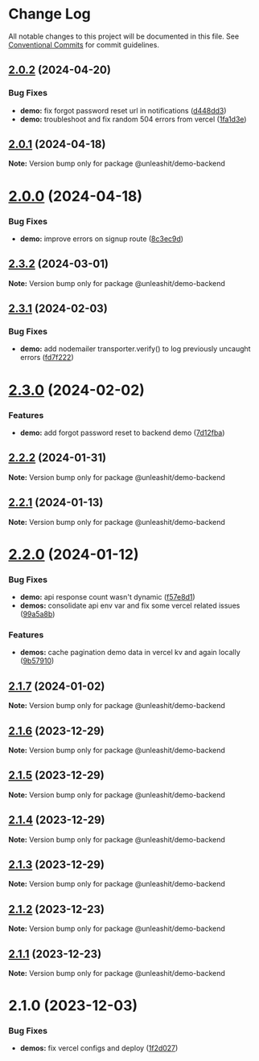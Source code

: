 # Change Log

All notable changes to this project will be documented in this file.
See [Conventional Commits](https://conventionalcommits.org) for commit guidelines.

## [2.0.2](https://github.com/unleashit/npm-library/compare/@unleashit/demo-backend@2.0.1...@unleashit/demo-backend@2.0.2) (2024-04-20)

### Bug Fixes

* **demo:** fix forgot password reset url in notifications ([d448dd3](https://github.com/unleashit/npm-library/commit/d448dd302cc2efb208489797ad4da2211d1150c7))
* **demo:** troubleshoot and fix random 504 errors from vercel ([1fa1d3e](https://github.com/unleashit/npm-library/commit/1fa1d3e25f574d72bf87ba0bb4eacaf3b12c33aa))

## [2.0.1](https://github.com/unleashit/npm-library/compare/@unleashit/demo-backend@2.0.0...@unleashit/demo-backend@2.0.1) (2024-04-18)

**Note:** Version bump only for package @unleashit/demo-backend

# [2.0.0](https://github.com/unleashit/npm-library/compare/@unleashit/demo-backend@2.3.2...@unleashit/demo-backend@2.0.0) (2024-04-18)

### Bug Fixes

* **demo:** improve errors on signup route ([8c3ec9d](https://github.com/unleashit/npm-library/commit/8c3ec9d6df2c88fece3e1659fa857ce9219656ce))

## [2.3.2](https://github.com/unleashit/npm-library/compare/@unleashit/demo-backend@2.3.1...@unleashit/demo-backend@2.3.2) (2024-03-01)

**Note:** Version bump only for package @unleashit/demo-backend

## [2.3.1](https://github.com/unleashit/npm-library/compare/@unleashit/demo-backend@2.3.0...@unleashit/demo-backend@2.3.1) (2024-02-03)

### Bug Fixes

* **demo:** add nodemailer transporter.verify() to log previously uncaught errors ([fd7f222](https://github.com/unleashit/npm-library/commit/fd7f2223cdd6329439505c9ba8874e1813bd6469))

# [2.3.0](https://github.com/unleashit/npm-library/compare/@unleashit/demo-backend@2.2.2...@unleashit/demo-backend@2.3.0) (2024-02-02)

### Features

* **demo:** add forgot password reset to backend demo ([7d12fba](https://github.com/unleashit/npm-library/commit/7d12fba1b8a848e8c9570a1f2a5015615992ceaf))

## [2.2.2](https://github.com/unleashit/npm-library/compare/@unleashit/demo-backend@2.2.0...@unleashit/demo-backend@2.2.2) (2024-01-31)

**Note:** Version bump only for package @unleashit/demo-backend

## [2.2.1](https://github.com/unleashit/npm-library/compare/@unleashit/demo-backend@2.2.0...@unleashit/demo-backend@2.2.1) (2024-01-13)

**Note:** Version bump only for package @unleashit/demo-backend

# [2.2.0](https://github.com/unleashit/npm-library/compare/@unleashit/demo-backend@2.1.7...@unleashit/demo-backend@2.2.0) (2024-01-12)

### Bug Fixes

* **demo:** api response count wasn't dynamic ([f57e8d1](https://github.com/unleashit/npm-library/commit/f57e8d1cf17c13a499d00373c15538cb8df4f96b))
* **demos:** consolidate api env var and fix some vercel related issues ([99a5a8b](https://github.com/unleashit/npm-library/commit/99a5a8b373e484f715fc0178b289db12d22dbc44))

### Features

* **demos:** cache pagination demo data in vercel kv and again locally ([9b57910](https://github.com/unleashit/npm-library/commit/9b579101337b1c543c3553b9f800102572af0989))

## [2.1.7](https://github.com/unleashit/npm-library/compare/@unleashit/demo-backend@2.1.6...@unleashit/demo-backend@2.1.7) (2024-01-02)

**Note:** Version bump only for package @unleashit/demo-backend

## [2.1.6](https://github.com/unleashit/npm-library/compare/@unleashit/demo-backend@2.1.5...@unleashit/demo-backend@2.1.6) (2023-12-29)

**Note:** Version bump only for package @unleashit/demo-backend

## [2.1.5](https://github.com/unleashit/npm-library/compare/@unleashit/demo-backend@2.1.4...@unleashit/demo-backend@2.1.5) (2023-12-29)

**Note:** Version bump only for package @unleashit/demo-backend

## [2.1.4](https://github.com/unleashit/npm-library/compare/@unleashit/demo-backend@2.1.2...@unleashit/demo-backend@2.1.4) (2023-12-29)

**Note:** Version bump only for package @unleashit/demo-backend

## [2.1.3](https://github.com/unleashit/npm-library/compare/@unleashit/demo-backend@2.1.2...@unleashit/demo-backend@2.1.3) (2023-12-29)

**Note:** Version bump only for package @unleashit/demo-backend

## [2.1.2](https://github.com/unleashit/npm-library/compare/@unleashit/demo-backend@2.1.1...@unleashit/demo-backend@2.1.2) (2023-12-23)

**Note:** Version bump only for package @unleashit/demo-backend

## [2.1.1](https://github.com/unleashit/npm-library/compare/@unleashit/demo-backend@2.1.0...@unleashit/demo-backend@2.1.1) (2023-12-23)

**Note:** Version bump only for package @unleashit/demo-backend

# 2.1.0 (2023-12-03)

### Bug Fixes

* **demos:** fix vercel configs and deploy ([1f2d027](https://github.com/unleashit/npm-library/commit/1f2d0278b603f33d499ae34b52884efc0698e4d7))
